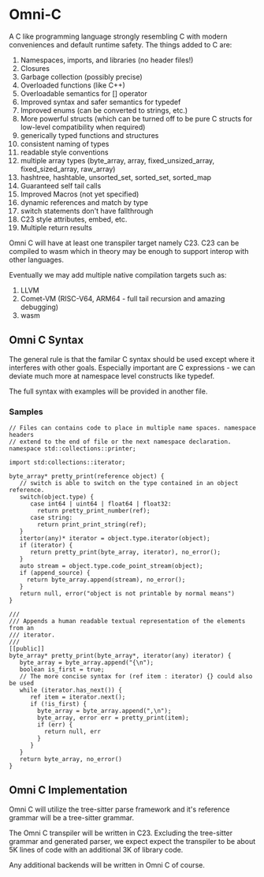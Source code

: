 # Omni-C

A C like programming language strongly resembling C with modern conveniences
and default runtime safety. The things added to C are:

1. Namespaces, imports, and libraries (no header files!)
2. Closures
3. Garbage collection (possibly precise)
4. Overloaded functions (like C++)
5. Overloadable semantics for [] operator
6. Improved syntax and safer semantics for typedef
7. Improved enums (can be converted to strings, etc.)
8. More powerful structs (which can be turned off to be pure C structs for low-level
   compatibility when required)
10. generically typed functions and structures
12. consistent naming of types
13. readable style conventions
14. multiple array types (byte_array, array, fixed_unsized_array, fixed_sized_array, raw_array)
15. hashtree, hashtable, unsorted_set, sorted_set, sorted_map
16. Guaranteed self tail calls
17. Improved Macros (not yet specified)
18. dynamic references and match by type
19. switch statements don't have fallthrough
20. C23 style attributes, embed, etc.
21. Multiple return results

Omni C will have at least one transpiler target namely C23. C23 can be compiled to
wasm which in theory may be enough to support interop with other languages.

Eventually we may add multiple native compilation targets such as:

1. LLVM
2. Comet-VM (RISC-V64, ARM64 - full tail recursion and amazing debugging)
3. wasm

## Omni C Syntax

The general rule is that the familar C syntax should be used except where it interferes
with other goals. Especially important are C expressions - we can deviate much more at
namespace level constructs like typedef.

The full syntax with examples will be provided in another file.

### Samples

```
// Files can contains code to place in multiple name spaces. namespace headers
// extend to the end of file or the next namespace declaration.
namespace std::collections::printer;

import std:collections::iterator;

byte_array* pretty_print(reference object) {
   // switch is able to switch on the type contained in an object reference.
   switch(object.type) {
      case int64 | uint64 | float64 | float32:
        return pretty_print_number(ref);
      case string:
        return print_print_string(ref);
   }
   itertor(any)* iterator = object.type.iterator(object);
   if (iterator) {
      return pretty_print(byte_array, iterator), no_error();
   }
   auto stream = object.type.code_point_stream(object);
   if (append_source) {
     return byte_array.append(stream), no_error();
   }
   return null, error("object is not printable by normal means")
}

///
/// Appends a human readable textual representation of the elements from an
/// iterator.
///
[[public]]
byte_array* pretty_print(byte_array*, iterator(any) iterator) {
   byte_array = byte_array.append("{\n");
   boolean is_first = true;
   // The more concise syntax for (ref item : iterator) {} could also be used
   while (iterator.has_next()) {
      ref item = iterator.next();
      if (!is_first) {
        byte_array = byte_array.append(",\n");
        byte_array, error err = pretty_print(item);
        if (err) {
          return null, err
        }
      }
   }
   return byte_array, no_error()
}
```

## Omni C Implementation

Omni C will utilize the tree-sitter parse framework and it's reference grammar will be a tree-sitter grammar.

The Omni C transpiler will be written in C23. Excluding the tree-sitter grammar and generated parser, we expect expect the transpiler to be about 5K lines of code with an additional 3K of library code.

Any additional backends will be written in Omni C of course.
